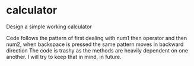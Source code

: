 # calculator
Design a simple working calculator


Code follows the pattern of first dealing with num1 then operator and then num2, when backspace is pressed
the same pattern moves in backward direction
The code is trashy as the methods are heavily dependent on one another. I will try to keep that in mind, in
future.

